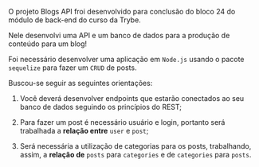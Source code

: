 O projeto Blogs API froi desenvolvido para conclusão do bloco 24 do módulo de back-end do curso da Trybe.

Nele desenvolvi uma API e um banco de dados para a produção de conteúdo para um blog! 

Foi necessário desenvolver uma aplicação em `Node.js` usando o pacote `sequelize` para fazer um `CRUD` de posts.

Buscou-se seguir as seguintes orientações: 

  1. Você deverá desenvolver endpoints que estarão conectados ao seu banco de dados seguindo os princípios do REST;

  2. Para fazer um post é necessário usuário e login, portanto será trabalhada a **relação entre** `user` e `post`; 

  3. Será necessária a utilização de categorias para os posts, trabalhando, assim, a **relação de** `posts` para `categories` e de `categories` para `posts`.
